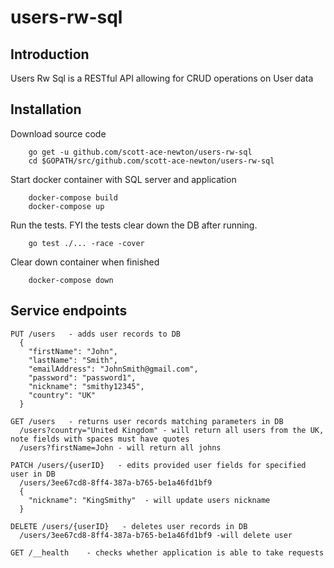 # users-rw-sql

## Introduction
Users Rw Sql is a RESTful API allowing for CRUD operations on User data

## Installation
Download source code

        go get -u github.com/scott-ace-newton/users-rw-sql
        cd $GOPATH/src/github.com/scott-ace-newton/users-rw-sql
        
Start docker container with SQL server and application

        docker-compose build
        docker-compose up              
        
Run the tests. FYI the tests clear down the DB after running.
        
        go test ./... -race -cover

Clear down container when finished

        docker-compose down

## Service endpoints

    PUT /users   - adds user records to DB
      {
        "firstName": "John",
        "lastName": "Smith",
        "emailAddress": "JohnSmith@gmail.com",
        "password": "password1",
        "nickname": "smithy12345",
        "country": "UK"
      }
      
    GET /users   - returns user records matching parameters in DB
      /users?country="United Kingdom" - will return all users from the UK, note fields with spaces must have quotes
      /users?firstName=John - will return all johns
      
    PATCH /users/{userID}   - edits provided user fields for specified user in DB
      /users/3ee67cd8-8ff4-387a-b765-be1a46fd1bf9
      {
        "nickname": "KingSmithy"  - will update users nickname
      }
      
    DELETE /users/{userID}   - deletes user records in DB
      /users/3ee67cd8-8ff4-387a-b765-be1a46fd1bf9 -will delete user
      
    GET /__health    - checks whether application is able to take requests 
